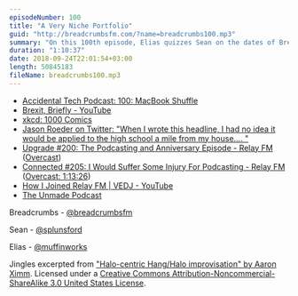 ```yaml
---
episodeNumber: 100
title: "A Very Niche Portfolio"
guid: "http://breadcrumbsfm.com/?name=breadcrumbs100.mp3"
summary: "On this 100th episode, Elias quizzes Sean on the dates of Breadcrumbs milestones (or…wait for it…breadcrumbs) and news stories around those dates. Then they discuss anniversaries and round numbers before reflecting on two years of podcasting."
duration: "1:10:37"
date: 2018-09-24T22:01:54+03:00
length: 50845183
fileName: breadcrumbs100.mp3
---
```


- [Accidental Tech Podcast: 100: MacBook Shuffle](http://atp.fm/100)
- [Brexit, Briefly - YouTube](http://www.youtube.com/watch?v=m3_I2rfApYk)
- [xkcd: 1000 Comics](https://xkcd.com/1000/)
- [Jason Roeder on Twitter: "When I wrote this headline, I had no idea it would be applied to the high school a mile from my house.… "](https://twitter.com/jasonroeder/status/963976307879985152)
- [Upgrade #200: The Podcasting and Anniversary Episode - Relay FM](http://relay.fm/upgrade/200) ([Overcast](https://overcast.fm/+Fcm-RC4HQ))
- [Connected #205: I Would Suffer Some Injury For Podcasting - Relay FM](http://relay.fm/connected/205) ([Overcast: 1:13:26](https://overcast.fm/+FXx5uX_8M/1:13:26))
- [How I Joined Relay FM | VEDJ - YouTube](https://www.youtube.com/watch?v=MSO4W6_PF4U)
- [The Unmade Podcast](https://www.unmade.fm/)

Breadcrumbs - [@breadcrumbsfm](https://twitter.com/breadcrumbsfm)

Sean - [@splunsford](https://twitter.com/splunsford)

Elias - [@muffinworks](https://twitter.com/muffinworks)

Jingles excerpted from ["Halo-centric Hang/Halo improvisation" by Aaron Ximm](http://freemusicarchive.org/music/aaron_ximm/handpans_and_the_hang/). Licensed under a [Creative Commons Attribution-Noncommercial-ShareAlike 3.0 United States License](http://creativecommons.org/licenses/by-nc-sa/3.0/us/).